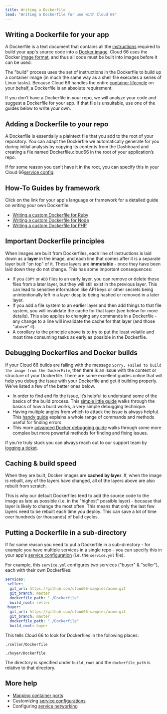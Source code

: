 ```yaml
---
title: Writing a Dockerfile
lead: "Writing a Dockerfile for use with Cloud 66"
---
```


## Writing a Dockerfile for your app 

A Dockerfile is a text document that contains all the [instructions](https://docs.docker.com/engine/reference/builder/) required to build your app's source code into a [Docker image](https://docs.docker.com/get-started/overview/). Cloud 66 uses the Docker [image format](/docs/cloud-66-101/concepts-and-terminology#containers--containerization), and thus all code must be built into images before it can be used.

The "build" process uses the set of instructions in the Dockerfile to build up a container image (in much the same way as a shell file executes a series of Linux tasks). Because Cloud 66 handles the entire [container lifecycle](/docs/cloud-66-101/concepts-and-terminology#container-lifecycle-management) on your behalf, a Dockerfile is an absolute requirement.

If you don't have a Dockerfile in your repo, we will analyze your code and suggest a Dockerfile for your app. If that file is unsuitable, use one of the guides below to write your own.

## Adding a Dockerfile to your repo

A Dockerfile is essentially a plaintext file that you add to the root of your repository. You can adapt the Dockerfile we automatically generate for you during initial analysis by copying its contents from the Dashboard and creating a file named Dockerfile.cloud66 in the root of your application’s repo. 

If for some reason you can’t have it in the root, you can specify this in your Cloud 66[service config](/docs/build-and-config/writing-a-dockerfile#putting-a-dockerfile-in-a-sub-directory).

## How-To Guides by framework

Click on the link for your app's language or framework for a detailed guide on writing your own Dockerfile:

* [Writing a custom Dockerfile for Ruby](/docs/build-and-config/dockerfile-for-ruby)
* [Writing a custom Dockerfile for Node](/docs/build-and-config/dockerfile-for-node)
* [Writing a custom Dockerfile for PHP](/docs/build-and-config/dockerfile-for-php)

## Important Dockerfile principles

When images are built from Dockerfiles, each line of instructions is laid down as a **layer** in the image, and each line that comes after it is a separate layer built "on top" of it. These layers are **immutable** - once they have been laid down they do not change. This has some important consequences:

- If you `COPY` or `ADD` files to an early layer,  you can remove or delete those files from a later layer, but they will still exist in the previous layer. This can lead to sensitive information like API keys or other secrets being unintentionally left in a layer despite being hashed or removed in a later layer.
- If you add a file system to an earlier layer and then add things to that file system, you will invalidate the cache for that layer (see below for more details). This also applies to changing any commands in a Dockerfile - any change to a line will invalidate the cache for that layer (and those "above" it).
- A corollary to the principle above is to try to put the least volatile and most time consuming tasks as early as possible in the Dockerfile.

## Debugging Dockerfiles and Docker builds

If your Cloud 66 builds are failing with the message `Sorry, Failed to build the image from the DockerFile`, then there is an issue with the content or structure of your Dockerfile. There are some excellent guides online that will help you debug the issue with your Dockerfile and get it building properly. We’ve listed a few of the better ones below. 

- In order to find and fix the issue, it’s helpful to understand some of the basics of the build process. This [simple little guide](https://blog.devgenius.io/how-to-debug-docker-build-6c2588401188) walks through the basics of how a build works, a very simple debugging technique.
- Having multiple angles from which to attack the issue is always helpful. This [handy guide](https://pmichaels.net/2021/08/22/beginners-guide-to-docker-part-2-debugging-a-docker-build/) explains a whole range of commands and methods useful for finding errors
- This more [advanced Docker debugging guide](https://www.docker.com/blog/how-to-fix-and-debug-docker-containers-like-a-superhero/) walks through some more complex but more powerful methods for finding and fixing issues.

If you’re truly stuck you can always reach out to our support team by [logging a ticket](https://app.cloud66.com/support_tickets/new).

## Caching & build speed

When they are built, Docker images are **cached by layer**. If, when the image is rebuilt, any of the layers have changed, all of the layers above are also rebuilt from scratch. 

This is why our default Dockerfiles tend to add the source code to the image as late as possible (i.e. in the "highest" possible layer) - because that layer is likely to change the most often. This means that only the last few layers need to be rebuilt each time you deploy. This can save a lot of time over hundreds (or thousands) of build cycles.

## Putting a Dockerfile in a sub-directory

If for some reason you need to put a Dockerfile in a sub-directory - for example you have multiple services in a single repo - you can specify this in your app's [service configuration](/docs/build-and-config/docker-service-configuration) (i.e. the `service.yml` file).

For example, this `service.yml` configures two services ("buyer" & "seller"), each with their own Dockerfiles:

```yaml
services:
 seller:
  git_url: https://github.com/cloud66-samples/acme.git
  git_branch: master
  dockerfile_path: "./Dockerfile"
  build_root: seller
 buyer:
  git_url: https://github.com/cloud66-samples/acme.git
  git_branch: master
  dockerfile_path: "./Dockerfile"
  build_root: buyer
```

This tells Cloud 66 to look for Dockerfiles in the following places:

`./seller/Dockerfile` 

`./buyer/Dockerfile`

The directory is specified under `build_root` and the `dockerfile_path` is relative to that directory.

## More help

- [Mapping container ports](/docs/networking/service-networking#mapping-container-ports)
- Customizing [service configurations](/docs/build-and-config/docker-service-configuration)
- Configuring [service networking](/docs/networking/service-networking)

